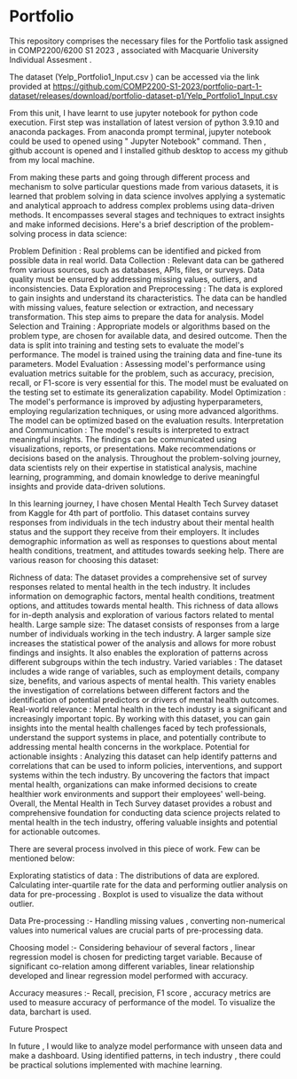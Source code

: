 # Portfolio
This repository comprises the necessary files for the Portfolio task assigned in COMP2200/6200 S1 2023 , associated with Macquarie University Individual Assesment . 

The dataset (Yelp_Portfolio1_Input.csv
) can be accessed via the link provided at https://github.com/COMP2200-S1-2023/portfolio-part-1-dataset/releases/download/portfolio-dataset-p1/Yelp_Portfolio1_Input.csv

From this unit, I have learnt to use jupyter notebook for python code execution. First step was installation of latest version of python 3.9.10 and anaconda packages. From anaconda prompt terminal, jupyter notebook could be used to opened using " Jupyter Notebook" command. Then , github account is opened and I installed github desktop to access my github from my local machine.

From making these parts and going through different process and mechanism to solve particular questions made from various datasets, it is learned that problem solving in data science involves applying a systematic and analytical approach to address complex problems using data-driven methods. It encompasses several stages and techniques to extract insights and make informed decisions. Here's a brief description of the problem-solving process in data science:

Problem Definition : Real problems can be identified and picked from possible data in real world.
Data Collection : Relevant data can be gathered from various sources, such as databases, APIs, files, or surveys. Data quality must be ensured by addressing missing values, outliers, and inconsistencies.
Data Exploration and Preprocessing : The data is explored to gain insights and understand its characteristics. The data can be handled with missing values, feature selection or extraction, and necessary transformation. This step aims to prepare the data for analysis.
Model Selection and Training : Appropriate models or algorithms based on the problem type, are chosen for available data, and desired outcome. Then the data is split into training and testing sets to evaluate the model's performance. The model is trained using the training data and fine-tune its parameters.
Model Evaluation : Assessing model's performance using evaluation metrics suitable for the problem, such as accuracy, precision, recall, or F1-score is very essential for this. The model must be evaluated on the testing set to estimate its generalization capability.
Model Optimization : The model's performance is improved by adjusting hyperparameters, employing regularization techniques, or using more advanced algorithms. The model can be optimized based on the evaluation results.
Interpretation and Communication : The model's results is interpreted to extract meaningful insights. The findings can be communicated using visualizations, reports, or presentations. Make recommendations or decisions based on the analysis.
Throughout the problem-solving journey, data scientists rely on their expertise in statistical analysis, machine learning, programming, and domain knowledge to derive meaningful insights and provide data-driven solutions.

In this learning journey, I have chosen Mental Health Tech Survey dataset from Kaggle for 4th part of portfolio. This dataset contains survey responses from individuals in the tech industry about their mental health status and the support they receive from their employers. It includes demographic information as well as responses to questions about mental health conditions, treatment, and attitudes towards seeking help. There are various reason for choosing this dataset:

Richness of data: The dataset provides a comprehensive set of survey responses related to mental health in the tech industry. It includes information on demographic factors, mental health conditions, treatment options, and attitudes towards mental health. This richness of data allows for in-depth analysis and exploration of various factors related to mental health.
Large sample size: The dataset consists of responses from a large number of individuals working in the tech industry. A larger sample size increases the statistical power of the analysis and allows for more robust findings and insights. It also enables the exploration of patterns across different subgroups within the tech industry.
Varied variables : The dataset includes a wide range of variables, such as employment details, company size, benefits, and various aspects of mental health. This variety enables the investigation of correlations between different factors and the identification of potential predictors or drivers of mental health outcomes.
Real-world relevance : Mental health in the tech industry is a significant and increasingly important topic. By working with this dataset, you can gain insights into the mental health challenges faced by tech professionals, understand the support systems in place, and potentially contribute to addressing mental health concerns in the workplace.
Potential for actionable insights : Analyzing this dataset can help identify patterns and correlations that can be used to inform policies, interventions, and support systems within the tech industry. By uncovering the factors that impact mental health, organizations can make informed decisions to create healthier work environments and support their employees' well-being.
Overall, the Mental Health in Tech Survey dataset provides a robust and comprehensive foundation for conducting data science projects related to mental health in the tech industry, offering valuable insights and potential for actionable outcomes.

There are several process involved in this piece of work. Few can be mentioned below:

Explorating statistics of data : The distributions of data are explored. Calculating inter-quartile rate for the data and performing outlier analysis on data for pre-processing . Boxplot is used to visualize the data without outlier.

Data Pre-processing :- Handling missing values , converting non-numerical values into numerical values are crucial parts of pre-processing data.

Choosing model :- Considering behaviour of several factors , linear regression model is chosen for predicting target variable. Because of significant co-relation among different variables, linear relationship developed and linear regression model performed with accuracy.

Accuracy measures :- Recall, precision, F1 score , accuracy metrics are used to measure accuracy of performance of the model. To visualize the data, barchart is used.

Future Prospect

In future , I would like to analyze model performance with unseen data and make a dashboard. Using identified patterns, in tech industry , there could be practical solutions implemented with machine learning.
